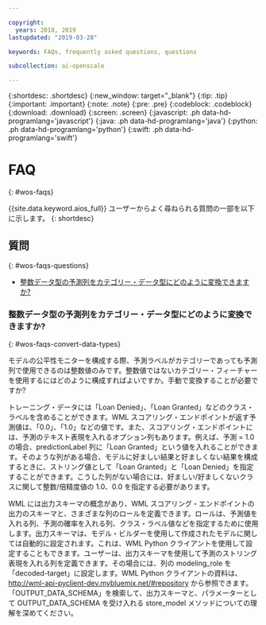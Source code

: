 ```yaml
---

copyright:
  years: 2018, 2019
lastupdated: "2019-03-28"

keywords: FAQs, frequently asked questions, questions

subcollection: ai-openscale

---
```


{:shortdesc: .shortdesc}
{:new_window: target="_blank"}
{:tip: .tip}
{:important: .important}
{:note: .note}
{:pre: .pre}
{:codeblock: .codeblock}
{:download: .download}
{:screen: .screen}
{:javascript: .ph data-hd-programlang='javascript'}
{:java: .ph data-hd-programlang='java'}
{:python: .ph data-hd-programlang='python'}
{:swift: .ph data-hd-programlang='swift'}

# FAQ
{: #wos-faqs}

{{site.data.keyword.aios_full}} ユーザーからよく尋ねられる質問の一部を以下に示します。
{: shortdesc}

## 質問
{: #wos-faqs-questions}

- [整数データ型の予測列をカテゴリー・データ型にどのように変換できますか?](#wos-faqs-convert-data-types)

### 整数データ型の予測列をカテゴリー・データ型にどのように変換できますか?
{: #wos-faqs-convert-data-types}

モデルの公平性モニターを構成する際、予測ラベルがカテゴリーであっても予測列で使用できるのは整数値のみです。整数値ではないカテゴリー・フィーチャーを使用するにはどのように構成すればよいですか。手動で変換することが必要ですか? 

トレーニング・データには「Loan Denied」、「Loan Granted」などのクラス・ラベルを含めることができます。WML スコアリング・エンドポイントが返す予測値は、「0.0」、「1.0」などの値です。また、スコアリング・エンドポイントには、予測のテキスト表現を入れるオプション列もあります。例えば、予測 = 1.0 の場合、predictionLabel 列に「Loan Granted」という値を入れることができます。そのような列がある場合、モデルに好ましい結果と好ましくない結果を構成するときに、ストリング値として「Loan Granted」と「Loan Denied」を指定することができます。こうした列がない場合には、好ましい/好ましくないクラスに関して整数/倍精度値の 1.0、0.0 を指定する必要があります。

WML には出力スキーマの概念があり、WML スコアリング・エンドポイントの出力のスキーマと、さまざまな列のロールを定義できます。ロールは、予測値を入れる列、予測の確率を入れる列、クラス・ラベル値などを指定するために使用します。出力スキーマは、モデル・ビルダーを使用して作成されたモデルに関しては自動的に設定されます。これは、WML Python クライアントを使用して設定することもできます。ユーザーは、出力スキーマを使用して予測のストリング表現を入れる列を定義できます。その場合には、列の modeling_role を「decoded-target」に設定します。WML Python クライアントの資料は、http://wml-api-pyclient-dev.mybluemix.net/#repository から参照できます。「OUTPUT_DATA_SCHEMA」を検索して、出力スキーマと、パラメーターとして OUTPUT_DATA_SCHEMA を受け入れる store_model メソッドについての理解を深めてください。



